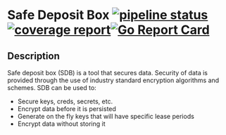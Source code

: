 # Safe Deposit Box [![pipeline status](https://gitlab.com/davecremins/safe-deposit-box/badges/master/pipeline.svg)](https://gitlab.com/davecremins/safe-deposit-box/commits/master)[![coverage report](https://gitlab.com/davecremins/safe-deposit-box/badges/master/coverage.svg)](https://gitlab.com/davecremins/safe-deposit-box/commits/master)[![Go Report Card](https://goreportcard.com/badge/gitlab.com/davecremins/safe-deposit-box)](https://goreportcard.com/report/gitlab.com/davecremins/safe-deposit-box)

## Description
Safe deposit box (SDB) is a tool that secures data. Security of data is provided through the use of industry standard encryption algorithms and schemes. 
SDB can be used to: 
- Secure keys, creds, secrets, etc. 
- Encrypt data before it is persisted 
- Generate on the fly keys that will have specific lease periods
- Encrypt data without storing it

